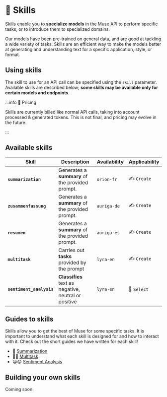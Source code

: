 # 🤹 Skills

Skills enable you to **specialize models** in the Muse API to perform specific tasks, or to introduce them to
specialized domains.

Our models have been pre-trained on general data, and are good at tackling a wide variety of tasks. Skills are an
efficient way to make the models better at generating and understanding text for a specific application, style, or
format.

## Using skills

The skill to use for an API call can be specified using the `skill` parameter. Available skills are described below;
**some skills may be available only for certain models and endpoints**.

:::info 💸️ Pricing

Skills are currently billed like normal API calls, taking into account processed & generated tokens.
This is not final, and pricing may evolve in the future.

:::

## Available skills

| Skill                    | Description                                          | Availability | Applicability |
| ------------------------ | ---------------------------------------------------- | ------------ | ------------- |
| **`summarization`**      | Generates a **summary** of the provided prompt.      | `orion-fr`   | ✍️ `Create`   |
| **`zusammenfassung`**    | Generates a **summary** of the provided prompt.      | `auriga-de`  | ✍️ `Create`   |
| **`resumen`**            | Generates a **summary** of the provided prompt.      | `auriga-es`  | ✍️ `Create`   |
| **`multitask`**          | Carries out **tasks** provided by the prompt         | `lyra-en`    | ✍️ `Create`   |
| **`sentiment_analysis`** | **Classifies** text as negative, neutral or positive | `lyra-en`    | 🔘 `Select`   |

## Guides to skills

Skills allow you to get the best of Muse for some specific tasks. It is important to understand what each skill is
designed for and how to interact with it. Check out the short guides we have written for each skill!

-   📝 [Summarization](/guides/skills/summarization)
-   🧑‍🏫 [Multitask](/guides/skills/multitask)
-   😀😟 [Sentiment Analysis](/guides/skills/sentiment_analysis)

## Building your own skills

Coming soon.
